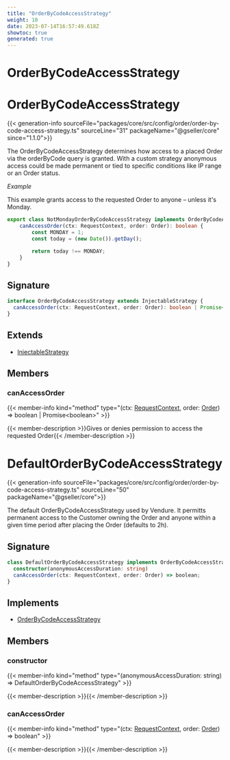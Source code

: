 ```yaml
---
title: "OrderByCodeAccessStrategy"
weight: 10
date: 2023-07-14T16:57:49.618Z
showtoc: true
generated: true
---
```

<!-- This file was generated from the Vendure source. Do not modify. Instead, re-run the "docs:build" script -->

# OrderByCodeAccessStrategy
<div class="symbol">


# OrderByCodeAccessStrategy

{{< generation-info sourceFile="packages/core/src/config/order/order-by-code-access-strategy.ts" sourceLine="31" packageName="@gseller/core" since="1.1.0">}}

The OrderByCodeAccessStrategy determines how access to a placed Order via the
orderByCode query is granted.
With a custom strategy anonymous access could be made permanent or tied to specific
conditions like IP range or an Order status.

*Example*

This example grants access to the requested Order to anyone – unless it's Monday.
```TypeScript
export class NotMondayOrderByCodeAccessStrategy implements OrderByCodeAccessStrategy {
    canAccessOrder(ctx: RequestContext, order: Order): boolean {
        const MONDAY = 1;
        const today = (new Date()).getDay();

        return today !== MONDAY;
    }
}
```

## Signature

```TypeScript
interface OrderByCodeAccessStrategy extends InjectableStrategy {
  canAccessOrder(ctx: RequestContext, order: Order): boolean | Promise<boolean>;
}
```
## Extends

 * <a href='/typescript-api/common/injectable-strategy#injectablestrategy'>InjectableStrategy</a>


## Members

### canAccessOrder

{{< member-info kind="method" type="(ctx: <a href='/typescript-api/request/request-context#requestcontext'>RequestContext</a>, order: <a href='/typescript-api/entities/order#order'>Order</a>) => boolean | Promise&#60;boolean&#62;"  >}}

{{< member-description >}}Gives or denies permission to access the requested Order{{< /member-description >}}


</div>
<div class="symbol">


# DefaultOrderByCodeAccessStrategy

{{< generation-info sourceFile="packages/core/src/config/order/order-by-code-access-strategy.ts" sourceLine="50" packageName="@gseller/core">}}

The default OrderByCodeAccessStrategy used by Vendure. It permitts permanent access to
the Customer owning the Order and anyone within a given time period after placing the Order
(defaults to 2h).

## Signature

```TypeScript
class DefaultOrderByCodeAccessStrategy implements OrderByCodeAccessStrategy {
  constructor(anonymousAccessDuration: string)
  canAccessOrder(ctx: RequestContext, order: Order) => boolean;
}
```
## Implements

 * <a href='/typescript-api/orders/order-by-code-access-strategy#orderbycodeaccessstrategy'>OrderByCodeAccessStrategy</a>


## Members

### constructor

{{< member-info kind="method" type="(anonymousAccessDuration: string) => DefaultOrderByCodeAccessStrategy"  >}}

{{< member-description >}}{{< /member-description >}}

### canAccessOrder

{{< member-info kind="method" type="(ctx: <a href='/typescript-api/request/request-context#requestcontext'>RequestContext</a>, order: <a href='/typescript-api/entities/order#order'>Order</a>) => boolean"  >}}

{{< member-description >}}{{< /member-description >}}


</div>
